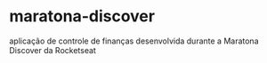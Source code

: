 # maratona-discover
aplicação de controle de finanças desenvolvida durante a Maratona Discover da Rocketseat


